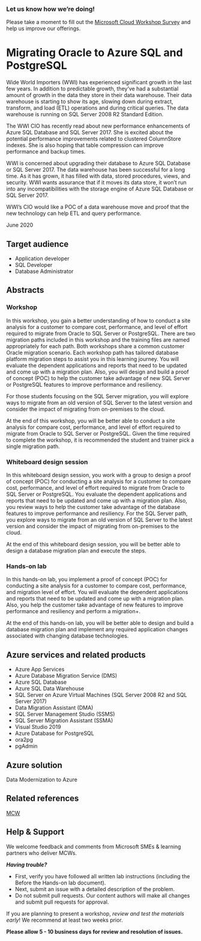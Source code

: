 ### Let us know how we’re doing!  
Please take a moment to fill out the [Microsoft Cloud Workshop Survey]( https://forms.office.com/Pages/DesignPage.aspx#FormId=v4j5cvGGr0GRqy180BHbRyEtIpX7sDdChuWsXhzKJXJUNjFBVkROWDhSSVdYT0dSRkY4UVFCVzZBVy4u&Token=d8027e9aa480420fa80d97e143eee1ed) and help us improve our offerings.

# Migrating Oracle to Azure SQL and PostgreSQL

Wide World Importers (WWI) has experienced significant growth in the last few years. In addition to predictable growth, they’ve had a substantial amount of growth in the data they store in their data warehouse. Their data warehouse is starting to show its age, slowing down during extract, transform, and load (ETL) operations and during critical queries. The data warehouse is running on SQL Server 2008 R2 Standard Edition.

The WWI CIO has recently read about new performance enhancements of Azure SQL Database and SQL Server 2017. She is excited about the potential performance improvements related to clustered ColumnStore indexes. She is also hoping that table compression can improve performance and backup times.

WWI is concerned about upgrading their database to Azure SQL Database or SQL Server 2017. The data warehouse has been successful for a long time. As it has grown, it has filled with data, stored procedures, views, and security. WWI wants assurance that if it moves its data store, it won’t run into any incompatibilities with the storage engine of Azure SQL Database or SQL Server 2017.

WWI’s CIO would like a POC of a data warehouse move and proof that the new technology can help ETL and query performance.

June 2020

## Target audience

- Application developer
- SQL Developer
- Database Administrator

## Abstracts

### Workshop

In this workshop, you gain a better understanding of how to conduct a site analysis for a customer to compare cost, performance, and level of effort required to migrate from Oracle to SQL Server or PostgreSQL. There are two migration paths included in this workshop and the training files are named appropriately for each path. Both workshops share a common customer Oracle migration scenario. Each workshop path has tailored database platform migration steps to assist you in this learning journey.  You will evaluate the dependent applications and reports that need to be updated and come up with a migration plan. Also, you will design and build a proof of concept (POC) to help the customer take advantage of new SQL Server or PostgreSQL features to improve performance and resiliency.

For those students focusing on the SQL Server migration, you will explore ways to migrate from an old version of SQL Server to the latest version and consider the impact of migrating from on-premises to the cloud.

At the end of this workshop, you will be better able to conduct a site analysis for compare cost, performance, and level of effort required to migrate from Oracle to SQL Server or PostgreSQL.  Given the time required to complete the workshop, it is recommended the student and trainer pick a single migration path.

### Whiteboard design session

In this whiteboard design session, you work with a group to design a proof of concept (POC) for conducting a site analysis for a customer to compare cost, performance, and level of effort required to migrate from Oracle to SQL Server or PostgreSQL. You evaluate the dependent applications and reports that need to be updated and come up with a migration plan. Also, you review ways to help the customer take advantage of the database features to improve performance and resiliency. For the SQL Server path, you explore ways to migrate from an old version of SQL Server to the latest version and consider the impact of migrating from on-premises to the cloud.

At the end of this whiteboard design session, you will be better able to design a database migration plan and execute the steps.

### Hands-on lab

In this hands-on lab, you implement a proof of concept (POC) for conducting a site analysis for a customer to compare cost, performance, and migration level of effort. You will evaluate the dependent applications and reports that need to be updated and come up with a migration plan. Also, you help the customer take advantage of new features to improve performance and resiliency and perform a migration+.

At the end of this hands-on lab, you will be better able to design and build a database migration plan and implement any required application changes associated with changing database technologies.

## Azure services and related products

- Azure App Services
- Azure Database Migration Service (DMS)
- Azure SQL Database
- Azure SQL Data Warehouse
- SQL Server on Azure Virtual Machines (SQL Server 2008 R2 and SQL Server 2017)
- Data Migration Assistant (DMA)
- SQL Server Management Studio (SSMS)
- SQL Server Migration Assistant (SSMA)
- Visual Studio 2019
- Azure Database for PostgreSQL
- ora2pg
- pgAdmin

## Azure solution

Data Modernization to Azure

## Related references

[MCW](https://github.com/Microsoft/MCW)

## Help & Support

We welcome feedback and comments from Microsoft SMEs & learning partners who deliver MCWs.

**_Having trouble?_**

- First, verify you have followed all written lab instructions (including the Before the Hands-on lab document).
- Next, submit an issue with a detailed description of the problem.
- Do not submit pull requests. Our content authors will make all changes and submit pull requests for approval.

If you are planning to present a workshop, _review and test the materials early_! We recommend at least two weeks prior.

**Please allow 5 - 10 business days for review and resolution of issues.**
